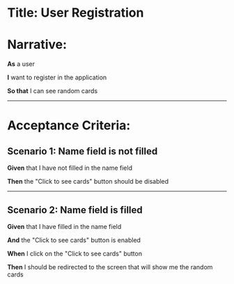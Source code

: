 # Title: User Registration

# Narrative:

**As** a user  

**I** want to register in the application  

**So that** I can see random cards  

---

# Acceptance Criteria:

## Scenario 1: Name field is not filled

**Given** that I have not filled in the name field  

**Then** the "Click to see cards" button should be disabled  

---

## Scenario 2: Name field is filled

**Given** that I have filled in the name field  

**And** the "Click to see cards" button is enabled  

**When** I click on the "Click to see cards" button  

**Then** I should be redirected to the screen that will show me the random cards  